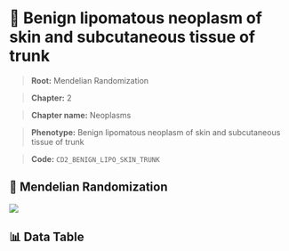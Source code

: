 # 🧪 Benign lipomatous neoplasm of skin and subcutaneous tissue of trunk

> **Root:** Mendelian Randomization

> **Chapter:** 2  

> **Chapter name:** Neoplasms

> **Phenotype:** Benign lipomatous neoplasm of skin and subcutaneous tissue of trunk  

> **Code:** `CD2_BENIGN_LIPO_SKIN_TRUNK`

## 🧬 Mendelian Randomization  

<img src="/MR/Figures/Forward/CD2_BENIGN_LIPO_SKIN_TRUNK.png"/>

## 📊 Data Table

<CsvTableMRF src="/MR_Data/Forward/CD2_BENIGN_LIPO_SKIN_TRUNK.csv"/>
